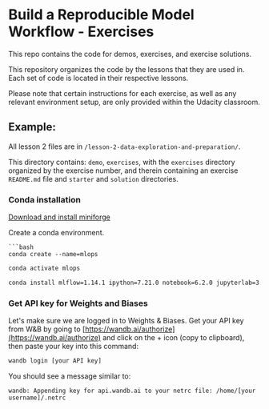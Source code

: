 # Build a Reproducible Model Workflow - Exercises

This repo contains the code for demos, exercises, and exercise solutions.

This repository organizes the code by the lessons that they are used in. Each set of code is located in their respective lessons.

Please note that certain instructions for each exercise, as well as any relevant environment setup, are only provided within the Udacity classroom.

## Example:
All lesson 2 files are in `/lesson-2-data-exploration-and-preparation/`.

This directory contains: `demo`, `exercises`, with the `exercises` directory organized by the exercise number, and therein containing an exercise `README.md` file and `starter` and `solution` directories.

### Conda installation

[Download and install miniforge](https://github.com/conda-forge/miniforge)

Create a conda environment.
```
```bash
conda create --name=mlops
```
```bash
conda activate mlops
```
```bash
conda install mlflow=1.14.1 ipython=7.21.0 notebook=6.2.0 jupyterlab=3.0.10 cookiecutter=1.7.2 hydra-core=1.0.6 matplotlib=3.3.4 pandas=1.2.3 git=2.30.2 pip=20.3.3 wandb=0.10.31
```

### Get API key for Weights and Biases
Let's make sure we are logged in to Weights & Biases. Get your API key from W&B by going to 
[https://wandb.ai/authorize](https://wandb.ai/authorize) and click on the + icon (copy to clipboard), 
then paste your key into this command:

```bash
wandb login [your API key]
```

You should see a message similar to:
```
wandb: Appending key for api.wandb.ai to your netrc file: /home/[your username]/.netrc
